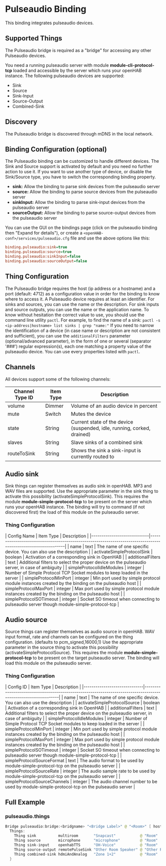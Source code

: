 # Pulseaudio Binding

This binding integrates pulseaudio devices.

## Supported Things

The Pulseaudio bridge is required as a "bridge" for accessing any other Pulseaudio devices.

You need a running pulseaudio server with module **module-cli-protocol-tcp** loaded and accessible by the server which runs your openHAB instance. The following pulseaudio devices are supported:

- Sink
- Source
- Sink-Input
- Source-Output
- Combined-Sink

## Discovery

The Pulseaudio bridge is discovered through mDNS in the local network.

## Binding Configuration (optional)

The Pulseaudio binding can be customized to handle different devices. The Sink and Source support is activated by default and you need no further action to use it. If you want to use another type of device, or disable the Sink/Source type, you have to switch the corresponding binding property.

- **sink:** Allow the binding to parse sink devices from the pulseaudio server
- **source:** Allow the binding to parse source devices from the pulseaudio server
- **sinkInput:** Allow the binding to parse sink-input devices from the pulseaudio server
- **sourceOutput:** Allow the binding to parse source-output devices from the pulseaudio server

You can use the GUI on the bindings page (click on the pulseaudio binding then "Expand for details"), or create a `<openHAB-conf>/services/pulseaudio.cfg` file and use the above options like this:

```ini
binding.pulseaudio:sink=true
binding.pulseaudio:source=true
binding.pulseaudio:sinkInput=false
binding.pulseaudio:sourceOutput=false
```

## Thing Configuration

The Pulseaudio bridge requires the host (ip address or a hostname) and a port (default: 4712) as a configuration value in order for the binding to know where to access it.
A Pulseaudio device requires at least an identifier. For sinks and sources, you can use the name or the description. For sink inputs and source outputs, you can use the name or the application name.
To know without hesitation the correct value to use, you should use the command line utility `pactl`. For example, to find the name of a sink:
`pactl -s <ip-address|hostname> list sinks | grep "name:"`
If you need to narrow the identification of a device (in case name or description are not consistent and sufficient), you can use the `additionalFilters` parameter (optional/advanced parameter), in the form of one or several (separator '###') regular expression(s), each one matching a property value of the pulseaudio device. You can use every properties listed with `pactl`.

## Channels

All devices support some of the following channels:

| Channel Type ID | Item Type | Description                                                             |
|-----------------|-----------|-------------------------------------------------------------------------|
| volume          | Dimmer    | Volume of an audio device in percent                                    |
| mute            | Switch    | Mutes the device                                                        |
| state           | String    | Current state of the device (suspended, idle, running, corked, drained) |
| slaves          | String    | Slave sinks of a combined sink                                          |
| routeToSink     | String    | Shows the sink a sink-input is currently routed to                      |

## Audio sink

Sink things can register themselves as audio sink in openHAB. MP3 and WAV files are supported.
Use the appropriate parameter in the sink thing to activate this possibility (activateSimpleProtocolSink).
This requires the module **module-simple-protocol-tcp** to be present on the server which runs your openHAB instance. The binding will try to command (if not discovered first) the load of this module on the pulseaudio server.

### Thing Configuration

| Config Name                 | Item Type   | Description                                                                                       |
|-----------------------------|-----------------------------------------------------------------------------------------------------------------|
| name                        | text        | The name of one specific device. You can also use the description                                 |
| activateSimpleProtocolSink  | boolean     | Activation of a corresponding sink in OpenHAB                                                     |
| additionalFilters           | text        | Additional filters to select the proper device on the pulseaudio server, in case of ambiguity     |
| simpleProtocolIdleModules   | integer     | Number of Simple Protocol TCP Socket modules to keep loaded in the server                         |
| simpleProtocolMinPort       | integer     | Min port used by simple protocol module instances created by the binding on the pulseaudio host   |
| simpleProtocolMaxPort       | integer     | Max port used by simple protocol module instances created by the binding on the pulseaudio host   |
| simpleProtocolSOTimeout     | integer     | Socket SO timeout when connecting to pulseaudio server though module-simple-protocol-tcp          |

## Audio source

Source things can register themselves as audio source in openHAB.
WAV input format, rate and channels can be configured on the thing configuration. (defaults to pcm_signed,16000,1)
Use the appropriate parameter in the source thing to activate this possibility (activateSimpleProtocolSource).
This requires the module **module-simple-protocol-tcp** to be present on the target pulseaudio server. The binding will load this module on the pulseaudio server.

### Thing Configuration

| Config ID                    | Item Type   | Description                                                                                       |
|------------------------------|-----------------------------------------------------------------------------------------------------------------|
| name                         | text        | The name of one specific device. You can also use the description                                 |
| activateSimpleProtocolSource | boolean     | Activation of a corresponding sink in OpenHAB                                                     |
| additionalFilters            | text        | Additional filters to select the proper device on the pulseaudio server, in case of ambiguity     |
| simpleProtocolIdleModules    | integer     | Number of Simple Protocol TCP Socket modules to keep loaded in the server                         |
| simpleProtocolMinPort        | integer     | Min port used by simple protocol module instances created by the binding on the pulseaudio host   |
| simpleProtocolMaxPort        | integer     | Max port used by simple protocol module instances created by the binding on the pulseaudio host   |
| simpleProtocolSOTimeout      | integer     | Socket SO timeout when connecting to pulseaudio server though module-simple-protocol-tcp          |
| simpleProtocolSourceFormat   | text        | The audio format to be used by module-simple-protocol-tcp on the pulseaudio server                |
| simpleProtocolSourceRate     | integer     | The audio sample rate to be used by module-simple-protocol-tcp on the pulseaudio server           |
| simpleProtocolSourceChannels | integer     | The audio channel number to be used by module-simple-protocol-tcp on the pulseaudio server        |

## Full Example

### pulseaudio.things

```java
Bridge pulseaudio:bridge:<bridgname> "<Bridge Label>" @ "<Room>" [ host="<ipAddress>", port=4712 ] {
  Things:
    Thing sink          multiroom       "Snapcast"           @ "Room"       [name="alsa_card.pci-0000_00_1f.3", activateSimpleProtocolSink=true, additionalFilters="analog-stereo###internal"]
    Thing source        microphone      "microphone"         @ "Room"       [name="alsa_input.pci-0000_00_14.2.analog-stereo", activateSimpleProtocolSource=true]
    Thing sink-input    openhabTTS      "OH-Voice"           @ "Room"       [name="alsa_output.pci-0000_00_1f.3.hdmi-stereo-extra1"]
    Thing source-output remotePulseSink "Other Room Speaker" @ "Other Room" [name="alsa_input.pci-0000_00_14.2.analog-stereo"]
    Thing combined-sink hdmiAndAnalog   "Zone 1+2"           @ "Room"       [name="combined"]
  }
```

<!--
### pulseaudio.items
```

```
-->
